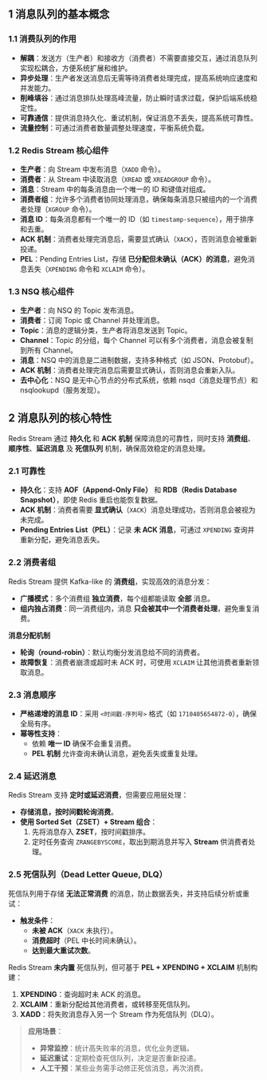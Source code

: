 ## 1 消息队列的基本概念

### 1.1 消费队列的作用

- **解耦**：发送方（生产者）和接收方（消费者）不需要直接交互，通过消息队列实现松耦合，方便系统扩展和维护。
- **异步处理**：生产者发送消息后无需等待消费者处理完成，提高系统响应速度和并发能力。
- **削峰填谷**：通过消息排队处理高峰流量，防止瞬时请求过载，保护后端系统稳定性。
- **可靠通信**：提供消息持久化、重试机制，保证消息不丢失，提高系统可靠性。
- **流量控制**：可通过消费者数量调整处理速度，平衡系统负载。

### 1.2 Redis Stream 核心组件

- **生产者**：向 Stream 中发布消息（`XADD` 命令）。
- **消费者**：从 Stream 中读取消息（`XREAD` 或 `XREADGROUP` 命令）。
- **消息**：Stream 中的每条消息由一个唯一的 ID 和键值对组成。
- **消费者组**：允许多个消费者协同处理消息，确保每条消息只被组内的一个消费者处理（`XGROUP` 命令）。
- **消息 ID**：每条消息都有一个唯一的 ID（如 `timestamp-sequence`），用于排序和去重。
- **ACK 机制**：消费者处理完消息后，需要显式确认（`XACK`），否则消息会被重新投递。
- **PEL**：Pending Entries List，存储 **已分配但未确认（ACK）的消息**，避免消息丢失（`XPENDING` 命令和 `XCLAIM` 命令）。

### 1.3 NSQ 核心组件

- **生产者**：向 NSQ 的 Topic 发布消息。
- **消费者**：订阅 Topic 或 Channel 并处理消息。
- **Topic**：消息的逻辑分类，生产者将消息发送到 Topic。
- **Channel**：Topic 的分组，每个 Channel 可以有多个消费者，消息会被复制到所有 Channel。
- **消息**：NSQ 中的消息是二进制数据，支持多种格式（如 JSON、Protobuf）。
- **ACK 机制**：消费者处理完消息后需要显式确认，否则消息会重新入队。
- **去中心化**：NSQ 是无中心节点的分布式系统，依赖 nsqd（消息处理节点）和 nsqlookupd（服务发现）。

## 2 消息队列的核心特性

Redis Stream 通过 **持久化** 和 **ACK 机制** 保障消息的可靠性，同时支持 **消费组**、**顺序性**、**延迟消息** 及 **死信队列** 机制，确保高效稳定的消息处理。

### 2.1 可靠性

- **持久化**：支持 **AOF（Append-Only File）** 和 **RDB（Redis Database Snapshot）**，即使 Redis 重启也能恢复数据。
- **ACK 机制**：消费者需要 **显式确认**（`XACK`）消息处理成功，否则消息会被视为未完成。
- **Pending Entries List（PEL）**：记录 **未 ACK 消息**，可通过 `XPENDING` 查询并重新分配，避免消息丢失。

### 2.2 消费者组

Redis Stream 提供 Kafka-like 的 **消费组**，实现高效的消息分发：

- **广播模式**：多个消费组 **独立消费**，每个组都能读取 **全部** 消息。
- **组内独占消费**：同一消费组内，消息 **只会被其中一个消费者处理**，避免重复消费。

**消息分配机制**

- **轮询（round-robin）**：默认均衡分发消息给不同的消费者。
- **故障恢复**：消费者崩溃或超时未 ACK 时，可使用 `XCLAIM` 让其他消费者重新领取消息。

### 2.3 消息顺序

- **严格递增的消息 ID**：采用 `<时间戳-序列号>` 格式（如 `1710405654872-0`），确保全局有序。
- **幂等性支持**：
    - 依赖 **唯一 ID** 确保不会重复消费。
    - **PEL 机制** 允许查询未确认消息，避免丢失或重复处理。

### 2.4 延迟消息

Redis Stream 支持 **定时或延迟消费**，但需要应用层处理：

- **存储消息，按时间戳轮询消费**。
- **使用 Sorted Set（ZSET）+ Stream 组合**：
    1. 先将消息存入 **ZSET**，按时间戳排序。
    2. 定时任务查询 `ZRANGEBYSCORE`，取出到期消息并写入 **Stream** 供消费者处理。

### 2.5 死信队列（Dead Letter Queue, DLQ）

死信队列用于存储 **无法正常消费** 的消息，防止数据丢失，并支持后续分析或重试：
- **触发条件**：
    - **未被 ACK**（`XACK` 未执行）。
    - **消费超时**（PEL 中长时间未确认）。
    - **达到最大重试次数**。

Redis Stream **未内置** 死信队列，但可基于 **PEL + XPENDING + XCLAIM** 机制构建：

1. **XPENDING**：查询超时未 ACK 的消息。
2. **XCLAIM**：重新分配给其他消费者，或转移至死信队列。
3. **XADD**：将失败消息存入另一个 Stream 作为死信队列（DLQ）。

> **应用场景**：
> - **异常监控**：统计高失败率的消息，优化业务逻辑。
> - **延迟重试**：定期检查死信队列，决定是否重新投递。
> - **人工干预**：某些业务需手动修正死信消息，再次消费。
